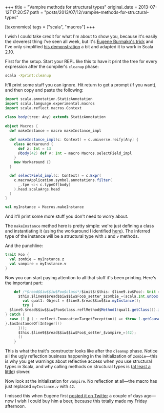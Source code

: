 +++
title = "Vampire methods for structural types"
original_date = 2013-07-12T17:20:57
path = "posts/2013/07/12/vampire-methods-for-structural-types"

[taxonomies]
tags = ["scala", "macros"]
+++

I wish I could take credit for what I'm about to show you, because it's
easily the cleverest thing I've seen all week,
but it's [Eugene Burmako's trick](https://twitter.com/xeno_by/status/355003437844398083)
and I've only simplified [his demonstration](https://gist.github.com/xeno-by/5967900)
a bit and adapted it to work in Scala 2.10.

<!-- more -->

First for the setup. Start your REPL like this to have it print the
tree for every expression after the compiler's `cleanup` phase:

``` bash
scala -Xprint:cleanup
```

It'll print some stuff you can ignore. Hit return to get a prompt (if you want), and then copy and paste the following:

``` scala
import scala.annotation.StaticAnnotation
import scala.language.experimental.macros
import scala.reflect.macros.Context
 
class body(tree: Any) extends StaticAnnotation
  
object Macros {
  def makeInstance = macro makeInstance_impl

  def makeInstance_impl(c: Context) = c.universe.reify[Any] {
    class Workaround {
      def z: Int = 13
      @body(42) def v: Int = macro Macros.selectField_impl
    }
    new Workaround {}
  }

  def selectField_impl(c: Context) = c.Expr(
    c.macroApplication.symbol.annotations.filter(
      _.tpe <:< c.typeOf[body]
    ).head.scalaArgs.head
  ) 
}

val myInstance = Macros.makeInstance
```

And it'll print some more stuff you don't need to worry about.

The `makeInstance` method here is pretty simple:
we're just defining a class and instantiating it (using the workaround
I identified [here](https://stackoverflow.com/q/14370842/334519)).
The inferred type of the instance will be a structural type with `z` and `v`
methods.

And the punchline:

``` scala
trait Foo {
  val zombie = myInstance.z
  val vampire = myInstance.v
}
```

Now you can start paying attention to all that stuff it's been printing. Here's the important part:

``` scala
    def /*$read$$iw$$iw$Foo$class*/$init$($this: $line9.iw$Foo): Unit = {
      $this.$line9$$read$$iw$$iw$Foo$_setter_$zombie_=(scala.Int.unbox({
        val qual1: Object = $line8.$read$$iw$$iw.myInstance();
        try {
  $line9.$read$$iw$$iw$Foo$class.reflMethod$Method1(qual1.getClass()).invoke(qual1, Array[Object]{})
} catch {
  case (1 @ (_: reflect.InvocationTargetException)) => throw 1.getCause()
}.$asInstanceOf[Integer]()
      }));
      $this.$line9$$read$$iw$$iw$Foo$_setter_$vampire_=(42);
      ()
    }
```

This is what the trait's constructor looks like after the `cleanup` phase.
Notice all the ugly reflection business happening in the initialization of
`zombie`—this is why you get warnings about reflective access when you use
structural types in Scala, and why calling methods on structural types is
([at least a little](https://meta.plasm.us/posts/2013/07/11/fake-type-providers-part-2/))
slower.

Now look at the initialization for `vampire`.
No reflection at all—the macro has just replaced `myInstance.v` with `42`.

I missed this when Eugene first [posted it on Twitter](https://twitter.com/xeno_by/status/355003437844398083) a couple of days ago—now I wish I
could buy him a beer, because this totally made my Friday afternoon.

